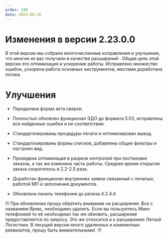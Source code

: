 ```yaml
---
order: 198
date: 2025-06-26
---
```

# Изменения в версии 2.23.0.0

В этой версии мы собрали многочисленные исправления и улучшения, что многие из вас получали в качестве расширений . Общая цель этой версии это оптимизация и ускорение работы. Исправлено множество ошибок, ускорена работа основных инструментов, местами доработана логика. 

# Улучшения

- Переделана форма акта сверки.

- Полностью обновлен функционал ЭДО до формата 5.03, исправлены все найденные ошибки и не соответствия.

- Стандартизированы процедуры печати и оптимизирован вывод. 

- Стандартизированы формы списков, добавлены общие фильтры и настроен вид. 

- Проведена оптимизация в разрезе контролей при постановке заказов, а так же изменена часть работы. Среднее время открытия заказа сократилось в 2.2-2.5 раза. 

- Доработан функционал внутренних заявок связанный с печатью, работой МП и заполнение документов. 

- Обновлена панель телефонии до релиза 4.2.4.4 
 
 
!!! При обновлении прошу обратить внимание на расширения. Все с названием Врем_ необходимо удалить. Если вы пользуетесь Мико телефонией то её необходимо так же обновить, расширение предоставляется по запросу. 
Это же относится и к расширению Легкой Логистики. В текущей версии много удаленных и измененных реквизитов, прошу быть внимательными!.
!!!

